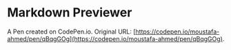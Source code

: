 # Markdown Previewer

A Pen created on CodePen.io. Original URL: [https://codepen.io/moustafa-ahmed/pen/qBqgGOg](https://codepen.io/moustafa-ahmed/pen/qBqgGOg).

